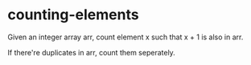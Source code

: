 # counting-elements
Given an integer array arr, count element x such that x + 1 is also in arr.

If there're duplicates in arr, count them seperately.
